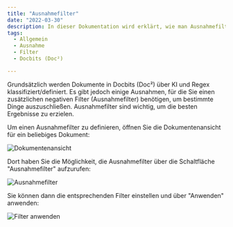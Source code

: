 ```yaml
---
title: "Ausnahmefilter"
date: "2022-03-30"
description: In dieser Dokumentation wird erklärt, wie man Ausnahmefilter verwendet. Ausnahmefilter sind wichtig, um die besten Ergebnisse zu erzielen.
tags:
  - Allgemein
  - Ausnahme
  - Filter
  - Docbits (Doc²)

---
```


Grundsätzlich werden Dokumente in Docbits (Doc²) über KI und Regex klassifiziert/definiert. Es gibt jedoch einige Ausnahmen, für die Sie einen zusätzlichen negativen Filter (Ausnahmefilter) benötigen, um bestimmte Dinge auszuschließen. Ausnahmefilter sind wichtig, um die besten Ergebnisse zu erzielen.

Um einen Ausnahmefilter zu definieren, öffnen Sie die Dokumentenansicht für ein beliebiges Dokument:

![Dokumentenansicht](/_images/docbits/image-66-1024x409.png "Dokumentenansicht")

Dort haben Sie die Möglichkeit, die Ausnahmefilter über die Schaltfläche "Ausnahmefilter" aufzurufen:

![Ausnahmefilter](/_images/docbits/image-65-1024x359.png "Ausnahmefilter")

Sie können dann die entsprechenden Filter einstellen und über "Anwenden" anwenden:

![Filter anwenden](/_images/docbits/image-67.png "Filter anwenden")